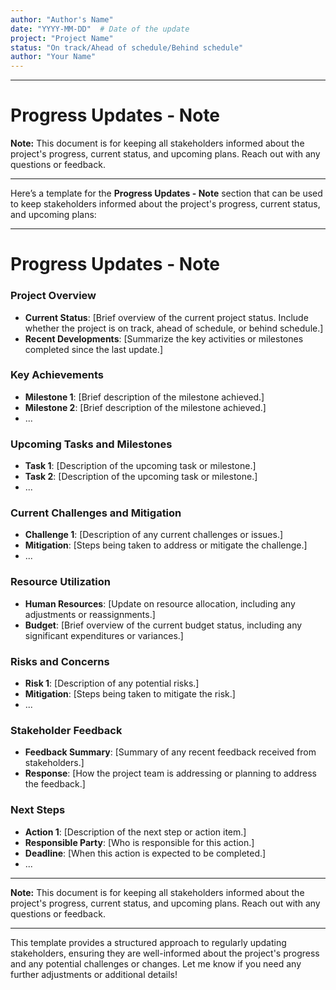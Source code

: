 ```yaml
---
author: "Author's Name"
date: "YYYY-MM-DD"  # Date of the update
project: "Project Name"
status: "On track/Ahead of schedule/Behind schedule"
author: "Your Name"
---
```

---

# Progress Updates - Note

**Note:** This document is for keeping all stakeholders informed about the project's progress, current status, and upcoming plans. Reach out with any questions or feedback.

---
Here’s a template for the **Progress Updates - Note** section that can be used to keep stakeholders informed about the project's progress, current status, and upcoming plans:

---

# Progress Updates - Note

### Project Overview
- **Current Status**: [Brief overview of the current project status. Include whether the project is on track, ahead of schedule, or behind schedule.]
- **Recent Developments**: [Summarize the key activities or milestones completed since the last update.]

### Key Achievements
- **Milestone 1**: [Brief description of the milestone achieved.]
- **Milestone 2**: [Brief description of the milestone achieved.]
- ...

### Upcoming Tasks and Milestones
- **Task 1**: [Description of the upcoming task or milestone.]
- **Task 2**: [Description of the upcoming task or milestone.]
- ...

### Current Challenges and Mitigation
- **Challenge 1**: [Description of any current challenges or issues.]
- **Mitigation**: [Steps being taken to address or mitigate the challenge.]
- ...

### Resource Utilization
- **Human Resources**: [Update on resource allocation, including any adjustments or reassignments.]
- **Budget**: [Brief overview of the current budget status, including any significant expenditures or variances.]

### Risks and Concerns
- **Risk 1**: [Description of any potential risks.]
- **Mitigation**: [Steps being taken to mitigate the risk.]
- ...

### Stakeholder Feedback
- **Feedback Summary**: [Summary of any recent feedback received from stakeholders.]
- **Response**: [How the project team is addressing or planning to address the feedback.]

### Next Steps
- **Action 1**: [Description of the next step or action item.]
- **Responsible Party**: [Who is responsible for this action.]
- **Deadline**: [When this action is expected to be completed.]
- ...

---

**Note:** This document is for keeping all stakeholders informed about the project's progress, current status, and upcoming plans. Reach out with any questions or feedback.

---

This template provides a structured approach to regularly updating stakeholders, ensuring they are well-informed about the project's progress and any potential challenges or changes. Let me know if you need any further adjustments or additional details!